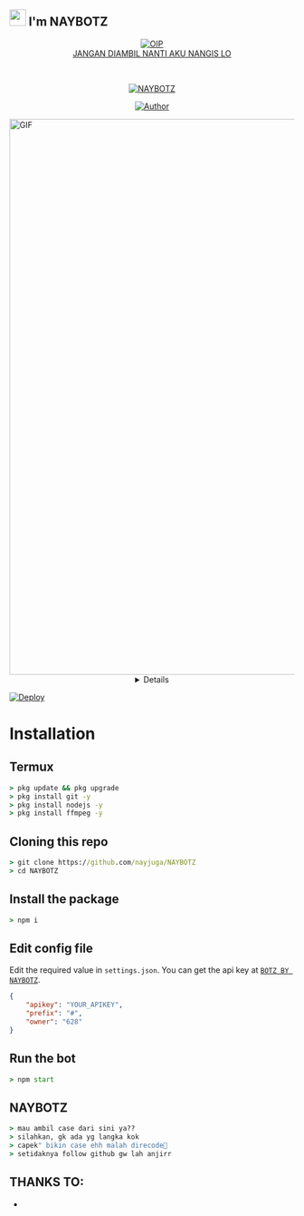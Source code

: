 ## <img src="https://github.com/TheDudeThatCode/TheDudeThatCode/blob/master/Assets/Hi.gif" width="29px"> I'm NAYBOTZ
<p align="center">
<a href="https://imgbb.com/"><img src="https://i.ibb.co/gg8pP4r/OIP.jpg" alt="OIP" border="0"></a><br /><a target='_blank' href='https://imgbb.com/'>JANGAN DIAMBIL NANTI AKU NANGIS LO</a><br />
</p>
<br>



<p align="center">
<a href="#"><img title="NAYBOTZ" src="https://img.shields.io/badge/NAYBOTZ-green?colorA=%23ff0000&colorB=%23017e40&style=for-the-badge"></a>
</p>
<p align="center">
<a href="https://github.com/nayjuga"><img title="Author" src="https://img.shields.io/badge/AUTHOR-NAYBOTZ-orange.svg?style=for-the-badge&logo=github"></a>
</p>
<p align="center">
</p>
<img alt="GIF" src="https://media.giphy.com/media/FbN2hnZhwTWGmN2cRl/giphy.gif" width="980" />
<div align="center">
<details>
 
<NAISA ALIFIA YURIZA BEB KU>

### 𝗧𝗵𝗮𝗻𝗸𝘀 𝗙𝗼𝗿 naisa alifia yuriza

### WARNING
MAU RE-UPLOAD SCRIPT? KASIH NAMA/LINK CHANNEL SAYA.... DILARANG UBAH INFO!!!

## NOTE:> 
SCRIPTNYA JANGAN DI JUAL/BELI KAN.. SCRIPT INI 100% GRATIS BUAT KALIAN PENGGUNA TERMUX
</div>


[![Deploy](https://www.herokucdn.com/deploy/button.svg)](https://heroku.com/deploy?template=https://github.com/nayjuga/NAYBOTZ)


# Installation

## Termux
```cmd
> pkg update && pkg upgrade
> pkg install git -y
> pkg install nodejs -y
> pkg install ffmpeg -y
```
## Cloning this repo
```cmd
> git clone https://github.com/nayjuga/NAYBOTZ
> cd NAYBOTZ
```

## Install the package
```cmd
> npm i
```

## Edit config file
Edit the required value in `settings.json`. You can get the api key at [`BOTZ BY NAYBOTZ`](http://github.com/nayjuga/NAYBOTZ).
```json
{
    "apikey": "YOUR_APIKEY",
    "prefix": "#",
    "owner": "628"
}
```

## Run the bot
```cmd
> npm start
```
## NAYBOTZ
```cmd
> mau ambil case dari sini ya??
> silahkan, gk ada yg langka kok
> capek" bikin case ehh malah direcode🗿
> setidaknya follow github gw lah anjirr
```
## THANKS TO:
* 
